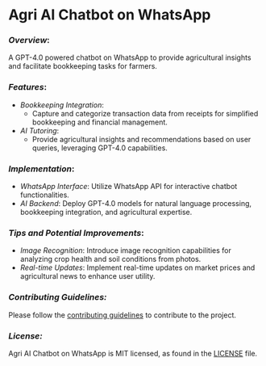 # Agri AI Chatbot on WhatsApp
### *Overview*:
A GPT-4.0 powered chatbot on WhatsApp to provide agricultural insights and facilitate bookkeeping tasks for farmers.

### *Features*:
- *Bookkeeping Integration*:
  - Capture and categorize transaction data from receipts for simplified bookkeeping and financial management.
- *AI Tutoring*:
  - Provide agricultural insights and recommendations based on user queries, leveraging GPT-4.0 capabilities.

### *Implementation*:
- *WhatsApp Interface*: Utilize WhatsApp API for interactive chatbot functionalities.
- *AI Backend*: Deploy GPT-4.0 models for natural language processing, bookkeeping integration, and agricultural expertise.

### *Tips and Potential Improvements*:
- *Image Recognition*: Introduce image recognition capabilities for analyzing crop health and soil conditions from photos.
- *Real-time Updates*: Implement real-time updates on market prices and agricultural news to enhance user utility.

### *Contributing Guidelines:*
Please follow the [contributing guidelines](CONTRIBUTING.md) to contribute to the project.

### *License:*
Agri AI Chatbot on WhatsApp is MIT licensed, as found in the [LICENSE](LICENSE) file.
